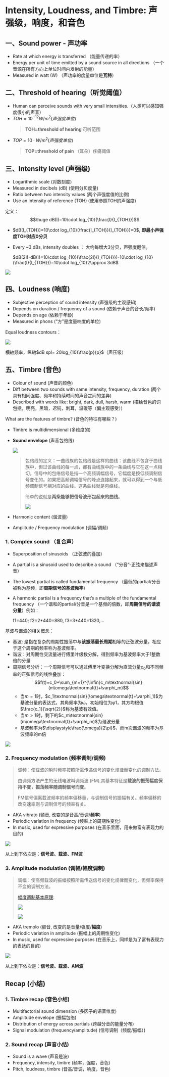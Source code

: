 # Intensity, Loudness, and Timbre: 声强级，响度，和音色
## 一、Sound power - 声功率
- Rate at which energy is transferred （能量传递的率）
- Energy per unit of time emitted by a sound source in all directions （一个音源在所有方向上单位时间内发射的能量）
- Measured in watt (W) （声功率的度量单位是**瓦特**）

## 二、Threshold of hearing（听觉阈值）
- Human can perceive sounds with very small intensities.（人类可以感知强度很小的声音）
- $TOH=10^{-12}W/m^2(声强度单位)$
  > **TOH=threshold of hearing** 可听范围
- $TOP=10\cdot W/m^2(声强度单位)$
  > **TOP=threshold of pain** （耳朵）疼痛阈值

## 三、Intensity level (声强级)
- Logarithmic scale (对数刻度)
- Measured in decibels (dB) (使用分贝度量)
- Ratio between two intensity values (两个声强度值的比例)
- Use an intensity of reference (TOH) (使用参照TOH的声强度)
  
定义：$$\huge dB(I)=10\cdot log_{10}(\frac{I}{I_{TOH}})$$
- $dB(I_{TOH})=10\cdot log_{10}(\frac{I_{TOH}}{I_{TOH}})=0$, **即最小声强度TOH对应0分贝**
- Every ~3 dBs, intensity doubles ： 大约每增大3分贝，声强度翻倍。
  
  $dB(2I)-dB(I)=10\cdot log_{10}(\frac{2I}{I_{TOH}})-10\cdot log_{10}(\frac{I}{I_{TOH}})=10\cdot log_{10}2\approx 3dB$

![](../../images/Intensitylevel.webp)

## 四、Loudness (响度)
- Subjective perception of sound intensity (声强级的主观感知)
- Depends on duration / frequency of a sound (依赖于声音的音长/频率)
- Depends on age (依赖于年龄)
- Measured in phons (“方”是度量响度的单位)

Equal loudness contours：

![](../../images/Equalloudnesscontours.PNG)

横轴频率，纵轴$dB spl= 20log_{10}\frac{p}{p}$（声压级）

## 五、Timbre (音色)
- Colour of sound (声音的颜色)
- Diff between two sounds with same intensity, frequency, duration (两个具有相同强度、频率和持续时间的声音之间的差异)
- Described with words like: bright, dark, dull, harsh, warm (描绘音色的词包括，明亮，黑暗，迟钝，刺耳，温暖等（偏主观感受）)

What are the features of timbre? (音色的特征有哪些？)
- Timbre is multidimensional (多维度的)
- **Sound envelope** (声音包络线)
  
  ![](../../images/SoundEnvelope.PNG)
  > 包络线的定义：一曲线族的包络线是这样的曲线：该曲线不包含于曲线族中，但过该曲线的每一点，都有曲线族中的一条曲线与它在这一点相切。信号中的包络信号是指一个高频调幅信号，它幅度是按低频调制信号变化的。如果把高频调幅信号的峰点连接起来，就可以得到一个与低频调制信号相对应的曲线。这条曲线就是包络线。
  > 
  > 简单的说就是**两条能够把信号波形包起来的曲线**。
  > 
  > ![](../../images/EnvelopeSample.png)
- Harmonic content (谐波量)
- Amplitude / Frequency modulation (调幅/调频)

### 1. Complex sound （复合声）
- Superposition of sinusoids （正弦波的叠加）
- A partial is a sinusoid used to describe a sound （“分音”-正弦来描述声音）
- The lowest partial is called fundamental frequency （最低的partial/分音被称为基频，即**周期信号的基波频率**）
- A harmonic partial is a frequency that’s a multiple of the fundamental frequency （一个谐和的partial/分音是一个基频的倍数，即**周期信号的谐波分量**）例如：
  
  f1=440; f2=2\*440=880, f3=3\*440=1320,...

基波与谐波的相关概念：
- 基波: 是指在复杂的周期性振荡中与**该振荡最长周期**相等的正弦波分量，相应于这个周期的频率称为基波频率。 
- 谐波：对周期性交流量进行傅里叶级数分解，得到频率为基波频率大于1整数倍的分量
- 周期信号分析：一个周期信号可以通过傅里叶变换分解为直流分量$c_0$和不同频率的正弦信号的线性叠加：$$f(t)=c_0+\sum_{m=1}^{\infin}c_m\textnormal{sin}(m\omega\textnormal{t}+\varphi_m)$$
  - 当$m=1$时，$c_1\textnormal{sin}(\omega\textnormal{t}+\varphi_1)$为基波分量的表达式，其角频率为ω，初始相位为φ1，其方均根值$\frac{c_1}{\sqrt{2}}$称为基波有效值。
  - 当$m>1$时，剩下的$c_m\textnormal{sin}(m\omega\textnormal{t}+\varphi_m)$为谐波分量
  - 基波频率为$\displaystyle\frac{\omega}{2\pi}$，而m次谐波的频率为基波频率的m倍

![](../../images/基波谐波.jfif)
### 2. Frequency modulation (频率调制/调频)
> 调频：使载波的瞬时频率按照所需传递信号的变化规律而变化的调制方法。
>
> 由调频方法产生的无线电波叫调频波 (FM),其基本特征是**载波的振荡幅度保持不变，振荡频率随调制信号而变**。
>
> FM信号偏离载波频率的频率偏移量，与调制信号的振幅有关。频率偏移的改变速率则与调制信号的频率有关。
- AKA vibrato (颤音, 改变的是音高/音调/**频率**)
- Periodic variation in frequency (频率上的周期性变化)
- In music, used for expressive purposes (在音乐里面，用来做富有表现力的目的)

![](../../images/FrequencyModulation.PNG)

从上到下依次是：**信号波、载波、FM波**

### 3. Amplitude modulation (调幅/幅度调制)
> 调幅：使高频载波的振幅按照所需传送信号的变化规律而变化，但频率保持不变的调制方法。
>
> [幅度调制基本原理](https://zhuanlan.zhihu.com/p/399639771?ivk_sa=1024320u):
>
> ![](../../images/%E8%B0%83%E5%B9%85%E6%97%B6%E5%9F%9F.webp)
> 
> ![](../../images/%E8%B0%83%E5%B9%85%E9%A2%91%E5%9F%9F.webp)
- AKA tremolo (颤音, 改变的是音量/强度/**幅度**)
- Periodic variation in amplitude (振幅上的周期性变化)
- In music, used for expressive purposes (在音乐上，同样是为了富有表现力的表达的目的)

![](../../images/AmplitudeModulation.PNG)

从上到下依次是：**信号波、载波、AM波**

## Recap (小结)
### 1. Timbre recap (音色小结)
- Multifactorial sound dimension (多因子的语音维度)
- Amplitude envelope (振幅包络)
- Distribution of energy across partials (跨越分音的能量分布)
- Signal modulation (frequency/amplitude) (信号调制（频度/振幅）)

### 2. Sound recap (声音小结)
- Sound is a wave (声音是波)
- Frequency, intensity, timbre (频率，强度，音色)
- Pitch, loudness, timbre (音高/音调，响度，音色)